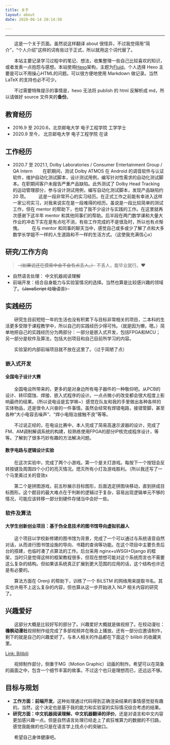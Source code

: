 ```yaml
---
title: 关于
layout: about
date: 2020-06-14 20:14:50

---
```


***

　　这是一个关于页面。虽然说这样翻译 about 很怪异，不过我觉得用“简介”，“个人介绍”这样的词有些过于正式，所以就用这个词代替了。

　　本站主要记录学习过程中的笔记、想法，收集整理一些自己比较喜欢的知识，或者发表一点抱怨与感想。本站使用[Hexo](https://hexo.io/zh-cn/)架构，主题为[Fluid](https://hexo.fluid-dev.com/docs/)。个人选择 Hexo 主要是可以不用操心HTML的问题。可以很方便地使用 Markdown 做记录。当然 LaTeX 的支持也必不可少。

　　不过需要特殊提示的事情是，hexo 无法将 publish 的 html 反解析成 md，所以请做好 source 文件夹的**备份**。

## 教育经历

- 2016.9 至 2020.6，北京邮电大学 电子工程学院 工学学士
- 2020.9 至今，     北京邮电大学 电子工程学院 在读

## 工作经历

- 2020.7 至 2021.1, Dolby Laboratories / Consumer Entertainment Group / QA Intern
　　在职期间，测试 Dolby ATMOS 在 Android 的调音软件与认证软件，维护自动化测试脚本，设计测试用例，编写针对性需求的自动化测试脚本。在职期间客户未报告严重产品缺陷。此外测试了 Dolby Head Tracking 的运动管理部分，参与设计测试用例，编写自动化测试脚本，发现产品缺陷约 20 项。
　　这是一段非常开心的实习经历。在正式工作之前能有幸进入这样一家公司实习，对我来说实在是一段难得的经历。虽说是一段比较简单的测试工作，但在 mentor 的帮助下，也给了我不少设计与实践的工作。在这里就再次感谢下这半年 mentor 和其他同事们的帮助。后半段在两门数学课和大量大作业的冲击下实在是有点吃不消，有些工作完成的不是很及时，所以也有点惭愧。
　　在与 mentor 和同事的聊天当中，感觉自己或多或少了解了点和大多数学长学姐不一样的人生道路和不一样的生活方式。（这使我充满信心x）

## 研究/工作方向

> ~~（如果说还在摸索中会不会有点丢人。）~~ 不丢人，能毕业就行。❤️

- 自然语言处理： 中文机器阅读理解
- 前端开发：结合自身能力与实验室情况的选择。当然也算是比较感兴趣的领域了。~~（JavaScript 垃圾语言）~~


## 实践经历

　　研究生目前短短一年的生活也没有积累下与目标非常相关的项目，二本科的生活更多受限于课程教学中，所以自己的实践经历少得可怜。（就是因为懒，嗯。）简单地把自己的实践经历分为两部分：一部分是嵌入式开发，包括FPGA和MCU；另一部分是软件及算法，包括大创项目和自己目前所学习的内容。

　　实验室的内部前端项目就不放在这里了。（过于简陋了点）

### 嵌入式开发

#### 全国电子设计大赛

　　全国电设所带来的，更多的是对身边所有电子器件的一种敬仰吧。从PCB的设计、转印腐蚀、焊接、嵌入式程序的设计。一点点微小的改变都会很大程度上影响最终的结果。（所以说电设是玄学嘛~）感觉在队友和我的手里做出各种各样的实体物品，还是很令人兴奋的一件事情。虽然会经常有焊错电路，接错管脚，甚至各种“大小电容去噪声”、“焊小电阻治接触不良”等等。

　　不过说正经的，在电设比赛中，本人完成了简易高速示波器的设计，完成了FM、AM调制解调系统的构建，较熟练使用FPGA的部分IP核完成程序设计，等等。了解到了很多巧妙有趣的方法解决问题。

#### 数字电路与逻辑设计实验

　　在这次实验中，完成了两个小游戏。第一个是关灯游戏。每按下一个按钮会反转按键及周围四个小灯的亮灭情况。熄灭所有小灯及游戏胜利。（所以我还写了一个马里奥过关的音效x

　　第二个是拼图游戏，前五秒展示目标图形，后面选定拼图块移动，直到拼成目标图形。这个题目的最大难点在于判断的逻辑过于复杂，容易出现逻辑单元不够的情况，可能应该转移一部分到硬件存储当中会好一些。

### 软件及算法

#### 大学生创新创业项目：基于伪全息技术的图书馆导向虚拟机器人

　　这个项目以学校新修建的图书馆为背景，完成了一个可以通过与系统语音自然对话，从而进行图书馆设施的导向、书籍的查询等功能。在这个项目中主要负责后台的搭建，也临时凑了点算法的工作。后台采用 nginx+uWSGI+Django 的框架，当时只是觉得这样的框架教程很多，但现在想想可能对这个系统而言也不需要这么复杂的结构。但如果该系统真正扩展到更大范围的应用的话，这个结构也许还是有必要的。

　　算法方面在 Orenji 的帮助下，训练了一个 BiLSTM 的网络用来提取书名。其实也许用不上这么复杂的内容，但也算从这一步开始进入 NLP 相关内容的研究了。

## 兴趣爱好

　　这部分大概是比较好写的部分了。兴趣爱好大概就是做视频了。在校动漫社：**檐枫动漫社**视频制作组完成了多部视频并在晚会上播放。还有一部分应邀请制作，剩下的就是自己的兴趣爱好了。与本人相关的作品都在下面这个 bilibili 的收藏夹里。

[Link: Bilibili](https://space.bilibili.com/1760844/favlist?fid=47192744)

　　视频制作部分，侧重于MG（Motion Graphic）动画的制作。希望可以在简象的画面之中，包含一个细节丰富的故事。不过这个也只是理想而已，还远远不够。

## 目标与规划

- **工作方面：前端开发**。这种处理通过代码得到正确渲染结果的事情感觉挺有趣的。当然，这个决定也是基于我的能力和实验室的实际情况综合考虑的结果。
- **研究方面：中文机器阅读理解、中文机器翻译的评价**。还是对语言和中文内容更加感兴趣一点。但是自然语言处理已经走上了疯狂堆算力的数据的不归路，感觉我能做的也只是在语言学上找点小的突破口。

　　希望自己身体健康吧。
